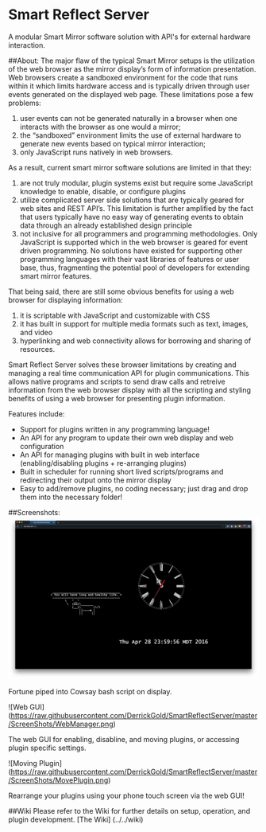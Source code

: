 # Smart Reflect Server
A modular Smart Mirror software solution with API's for external hardware interaction.


##About:
The major flaw of the typical Smart Mirror setups is the utilization of the web browser as the mirror display’s form of information presentation. Web browsers create a sandboxed environment for the code that runs within it which limits hardware access and is typically driven through user events generated on the displayed web page. These limitations pose a few problems: 
  1. user events can not be generated naturally in a browser when one interacts with the browser as one would a mirror; 
  2. the “sandboxed” environment limits the use of external hardware to generate new events based on typical mirror interaction; 
  3. only JavaScript runs natively in web browsers. 

As a result, current smart mirror software solutions are limited in that they: 
  1. are not truly modular, plugin systems exist but require some JavaScript knowledge to enable, disable, or configure plugins 
  2. utilize complicated server side solutions that are typically geared for web sites and REST API’s. This limitation is further amplified by the fact that users typically have no easy way of generating events to obtain data through an already established design principle
  3. not inclusive for all programmers and programming methodologies. Only JavaScript is supported which in the web browser is geared for event driven programming. No solutions have existed for supporting other programming languages with their vast libraries of features or user base, thus, fragmenting the potential pool of developers for extending smart mirror features.

That being said, there are still some obvious benefits for using a web browser for displaying information:
  1. it is scriptable with JavaScript and customizable with CSS
  2. it has built in support for multiple media formats such as text, images, and video 
  3. hyperlinking and web connectivity allows for borrowing and sharing of resources.

Smart Reflect Server solves these browser limitations by creating and managing a real time communication API for plugin communications. This allows native programs and scripts to send draw calls and retreive information from the web browser display with all the scripting and styling benefits of using a web browser for presenting plugin information.

Features include:
* Support for plugins written in any programming language! 
* An API for any program to update their own web display and web configuration
* An API for managing plugins with built in web interface (enabling/disabling plugins + re-arranging plugins) 
* Built in scheduler for running short lived scripts/programs and redirecting their output onto the mirror display
* Easy to add/remove plugins, no coding necessary; just drag and drop them into the necessary folder!

##Screenshots:
![Mirror display](https://raw.githubusercontent.com/DerrickGold/SmartReflectServer/master/ScreenShots/Display.png)

Fortune piped into Cowsay bash script on display. 

![Web GUI] (https://raw.githubusercontent.com/DerrickGold/SmartReflectServer/master/ScreenShots/WebManager.png)

The web GUI for enabling, disabline, and moving plugins, or accessing plugin specific settings.

![Moving Plugin] (https://raw.githubusercontent.com/DerrickGold/SmartReflectServer/master/ScreenShots/MovePlugin.png)

Rearrange your plugins using your phone touch screen via the web GUI!

##Wiki
Please refer to the Wiki for further details on setup, operation, and plugin development.
[The Wiki] (../../wiki)
